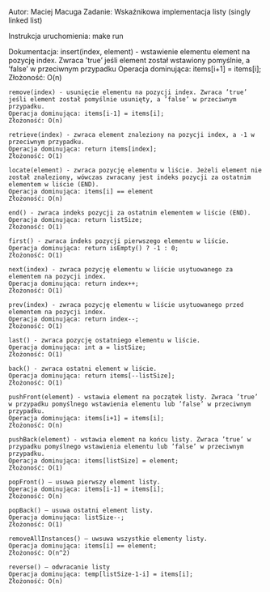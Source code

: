 Autor: Maciej Macuga
Zadanie:
    Wskaźnikowa implementacja listy (singly linked list)

Instrukcja uruchomienia: 
    make run

Dokumentacja:
    insert(index, element) - wstawienie elementu element na pozycję index. Zwraca ’true’ jeśli element został wstawiony pomyślnie, a ’false’ w przeciwnym przypadku
    Operacja dominująca: items[i+1] = items[i];
    Złożoność: O(n)

    remove(index) - usunięcie elementu na pozycji index. Zwraca ’true’ jeśli element został pomyślnie usunięty, a ’false’ w przeciwnym przypadku.
    Operacja dominująca: items[i-1] = items[i];
    Złożoność: O(n)

    retrieve(index) - zwraca element znaleziony na pozycji index, a -1 w przeciwnym przypadku.
    Operacja dominująca: return items[index];
    Złożoność: O(1)

    locate(element) - zwraca pozycję elementu w liście. Jeżeli element nie został znaleziony, wówczas zwracany jest indeks pozycji za ostatnim elementem w liście (END).
    Operacja dominująca: items[i] == element
    Złożoność: O(n)

    end() - zwraca indeks pozycji za ostatnim elementem w liście (END).
    Operacja dominująca: return listSize;
    Złożoność: O(1)

    first() - zwraca indeks pozycji pierwszego elementu w liście.
    Operacja dominująca: return isEmpty() ? -1 : 0;
    Złożoność: O(1)

    next(index) - zwraca pozycję elementu w liście usytuowanego za elementem na pozycji index.
    Operacja dominująca: return index++;
    Złożoność: O(1)

    prev(index) - zwraca pozycję elementu w liście usytuowanego przed elementem na pozycji index.
    Operacja dominująca: return index--;
    Złożoność: O(1)

    last() - zwraca pozycję ostatniego elementu w liście.
    Operacja dominująca: int a = listSize;
    Złożoność: O(1)

    back() - zwraca ostatni element w liście.
    Operacja dominująca: return items[--listSize];
    Złożoność: O(1)

    pushFront(element) - wstawia element na początek listy. Zwraca ’true’ w przypadku pomyślnego wstawienia elementu lub ’false’ w przeciwnym przypadku.
    Operacja dominująca: items[i+1] = items[i];
    Złożoność: O(n)

    pushBack(element) - wstawia element na końcu listy. Zwraca ’true’ w przypadku pomyślnego wstawienia elementu lub ’false’ w przeciwnym przypadku.
    Operacja dominująca: items[listSize] = element;
    Złożoność: O(1)

    popFront() – usuwa pierwszy element listy.
    Operacja dominująca: items[i-1] = items[i];
    Złożoność: O(n)

    popBack() – usuwa ostatni element listy.
    Operacja dominująca: listSize--;
    Złożoność: O(1)

    removeAllInstances() – uwsuwa wszystkie elementy listy.
    Operacja dominująca: items[i] == element;
    Złożoność: O(n^2)

    reverse() – odwracanie listy
    Operacja dominująca: temp[listSize-1-i] = items[i];
    Złożoność: O(n)

